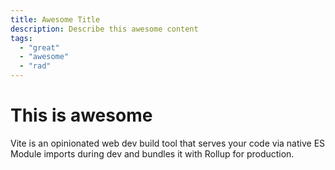 ```yaml
---
title: Awesome Title
description: Describe this awesome content
tags:
  - "great"
  - "awesome"
  - "rad"
---
```

 
# This is awesome
 
Vite is an opinionated web dev build tool that serves your code via native ES Module imports during dev and bundles it with Rollup for production.